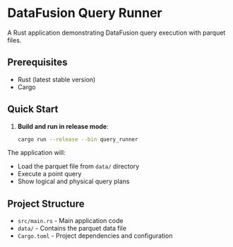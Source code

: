# DataFusion Query Runner

A Rust application demonstrating DataFusion query execution with parquet files.

## Prerequisites

- Rust (latest stable version)
- Cargo

## Quick Start

1. **Build and run in release mode**:
    ```bash
   cargo run --release --bin query_runner
    ```

The application will:
- Load the parquet file from `data/` directory
- Execute a point query
- Show logical and physical query plans

## Project Structure

- `src/main.rs` - Main application code
- `data/` - Contains the parquet data file
- `Cargo.toml` - Project dependencies and configuration